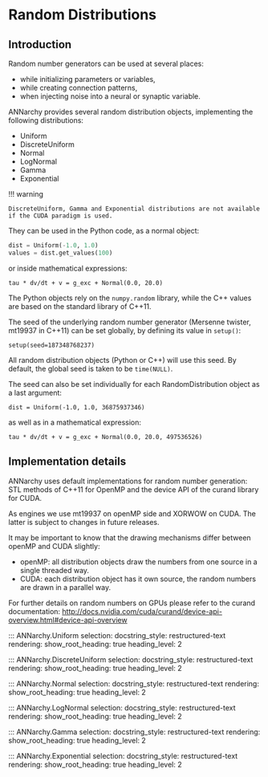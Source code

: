 # Random Distributions

## Introduction

Random number generators can be used at several places:

-   while initializing parameters or variables,
-   while creating connection patterns,
-   when injecting noise into a neural or synaptic variable.

ANNarchy provides several random distribution objects, implementing the
following distributions:

-   Uniform
-   DiscreteUniform
-   Normal
-   LogNormal
-   Gamma
-   Exponential

!!! warning

    DiscreteUniform, Gamma and Exponential distributions are not available if the CUDA paradigm is used.


They can be used in the Python code, as a normal object:

```python
dist = Uniform(-1.0, 1.0)
values = dist.get_values(100)
```

or inside mathematical expressions:

    tau * dv/dt + v = g_exc + Normal(0.0, 20.0)

The Python objects rely on the `numpy.random` library, while the C++
values are based on the standard library of C++11.

The seed of the underlying random number generator (Mersenne twister,
mt19937 in C++11) can be set globally, by defining its value in
`setup()`:

    setup(seed=187348768237)

All random distribution objects (Python or C++) will use this seed. By
default, the global seed is taken to be `time(NULL)`.

The seed can also be set individually for each RandomDistribution object
as a last argument:

    dist = Uniform(-1.0, 1.0, 36875937346)

as well as in a mathematical expression:

    tau * dv/dt + v = g_exc + Normal(0.0, 20.0, 497536526)

## Implementation details

ANNarchy uses default implementations for random number generation: STL
methods of C++11 for OpenMP and the device API of the curand library for
CUDA.

As engines we use mt19937 on openMP side and XORWOW on CUDA. The latter
is subject to changes in future releases.

It may be important to know that the drawing mechanisms differ between
openMP and CUDA slightly:

-   openMP: all distribution objects draw the numbers from one source in
    a single threaded way.
-   CUDA: each distribution object has it own source, the random numbers
    are drawn in a parallel way.

For further details on random numbers on GPUs please refer to the curand
documentation:
<http://docs.nvidia.com/cuda/curand/device-api-overview.html#device-api-overview>

::: ANNarchy.Uniform
    selection:
      docstring_style: restructured-text
    rendering:
      show_root_heading: true
      heading_level: 2

::: ANNarchy.DiscreteUniform
    selection:
      docstring_style: restructured-text
    rendering:
      show_root_heading: true
      heading_level: 2

::: ANNarchy.Normal
    selection:
      docstring_style: restructured-text
    rendering:
      show_root_heading: true
      heading_level: 2

::: ANNarchy.LogNormal
    selection:
      docstring_style: restructured-text
    rendering:
      show_root_heading: true
      heading_level: 2

::: ANNarchy.Gamma
    selection:
      docstring_style: restructured-text
    rendering:
      show_root_heading: true
      heading_level: 2


::: ANNarchy.Exponential
    selection:
      docstring_style: restructured-text
    rendering:
      show_root_heading: true
      heading_level: 2
